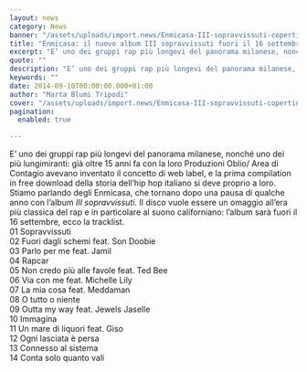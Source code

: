 ```yaml
---
layout: news
category: News
banner: "/assets/uploads/import.news/Enmicasa-III-sopravvissuti-copertina-640x640.jpg"
title: "Enmicasa: il nuovo album III sopravvissuti fuori il 16 settembre"
excerpt: "E’ uno dei gruppi rap più longevi del panorama milanese, nonché uno dei più lungimiranti: già oltre 15 anni fa con la loro Produzioni Oblio/ Area di Contagio avevano inventato il concetto di web label, e la prima compilation in free download della storia dell’hip hop italiano si deve proprio a loro. Stiamo parlando degli [&hellip"
quote: ""
description: "E’ uno dei gruppi rap più longevi del panorama milanese, nonché uno dei più lungimiranti: già oltre 15 anni fa con la loro Produzioni Oblio/ Area di Contagio avevano inventato il concetto di web label, e la prima compilation in free download della storia dell’hip hop italiano si deve proprio a loro. Stiamo parlando degli [&hellip"
keywords: ""
date: 2014-09-10T00:00:00.000+01:00
author: "Marta Blumi Tripodi"
cover: "/assets/uploads/import.news/Enmicasa-III-sopravvissuti-copertina-640x640.jpg"
pagination:
  enabled: true

---
```


[](https://hotmc.com/wp-content/uploads/2014/09/Enmicasa-III-sopravvissuti-copertina.jpg)

E’ uno dei gruppi rap più longevi del panorama milanese, nonché uno dei più lungimiranti: già oltre 15 anni fa con la loro Produzioni Oblio/ Area di Contagio avevano inventato il concetto di web label, e la prima compilation in free download della storia dell’hip hop italiano si deve proprio a loro. Stiamo parlando degli Enmicasa, che tornano dopo una pausa di qualche anno con l’album _III sopravvissuti._ Il disco vuole essere un omaggio all’era più classica del rap e in particolare al suono californiano: l’album sarà fuori il 16 settembre, ecco la tracklist.  
01 Sopravvissuti  
02 Fuori dagli schemi feat. Son Doobie  
03 Parlo per me feat. Jamil  
04 Rapcar  
05 Non credo più alle favole feat. Ted Bee  
06 Via con me feat. Michelle Lily  
07 La mia cosa feat. Meddaman  
08 O tutto o niente  
09 Outta my way feat. Jewels Jaselle  
10 Immagina  
11 Un mare di liquori feat. Giso  
12 Ogni lasciata è persa  
13 Connesso al sistema  
14 Conta solo quanto vali